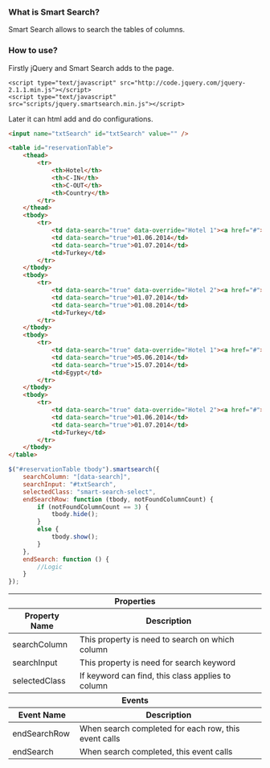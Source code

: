 <h3>What is Smart Search?</h3>

Smart Search allows to search the tables of columns.

<h3>How to use?</h3>

Firstly jQuery and Smart Search adds to the page.

```
<script type="text/javascript" src="http://code.jquery.com/jquery-2.1.1.min.js"></script>
<script type="text/javascript" src="scripts/jquery.smartsearch.min.js"></script>
```

Later it can html add and do configurations.

```html
<input name="txtSearch" id="txtSearch" value="" />

<table id="reservationTable">
    <thead>
        <tr>
            <th>Hotel</th>
            <th>C-IN</th>
            <th>C-OUT</th>
            <th>Country</th>
        </tr>
    </thead>
    <tbody>
        <tr>
            <td data-search="true" data-override="Hotel 1"><a href="#">Hotel 1</a></td>
            <td data-search="true">01.06.2014</td>
            <td data-search="true">01.07.2014</td>
            <td>Turkey</td>
        </tr>
    </tbody>
    <tbody>
        <tr>
            <td data-search="true" data-override="Hotel 2"><a href="#">Hotel 2</a></td>
            <td data-search="true">01.07.2014</td>
            <td data-search="true">01.08.2014</td>
            <td>Turkey</td>
        </tr>
    </tbody>
    <tbody>
        <tr>
            <td data-search="true" data-override="Hotel 1"><a href="#">Hotel 1</a></td>
            <td data-search="true">05.06.2014</td>
            <td data-search="true">15.07.2014</td>
            <td>Egypt</td>
        </tr>
    </tbody>
    <tbody>
        <tr>
            <td data-search="true" data-override="Hotel 2"><a href="#">Hotel 2</a></td>
            <td data-search="true">01.06.2014</td>
            <td data-search="true">01.07.2014</td>
            <td>Turkey</td>
        </tr>
    </tbody>
</table>
```

```javascript
$("#reservationTable tbody").smartsearch({
    searchColumn: "[data-search]",
    searchInput: "#txtSearch",
    selectedClass: "smart-search-select",
    endSearchRow: function (tbody, notFoundColumnCount) {
        if (notFoundColumnCount == 3) {
            tbody.hide();
        }
        else {
            tbody.show();
        }
    },
    endSearch: function () {
        //Logic
    }
});
```

<table>
   <thead>
    <tr>
      <th colspan="2">Properties</th>
    </tr>
  </thead>
  <thead>
    <tr>
      <th>Property Name</th>
      <th>Description</th>
    </tr>
  </thead>
  <tbody>
    <tr>
      <td>searchColumn</td>
      <td>This property is need to search on which column</td>
    </tr>
    <tr>
      <td>searchInput</td>
      <td>This property is need for search keyword</td>
    </tr>
    <tr>
      <td>selectedClass</td>
      <td>If keyword can find, this class applies to column</td>
    </tr>
  </tbody>
  <thead>
    <tr>
      <th colspan="2">Events</th>
    </tr>
  </thead>
  <thead>
    <tr>
      <th>Event Name</th>
      <th>Description</th>
    </tr>
  </thead>
  <tbody>
    <tr>
      <td>endSearchRow</td>
      <td>When search completed for each row, this event calls</td>
    </tr>
    <tr>
      <td>endSearch</td>
      <td>When search completed, this event calls</td>
    </tr>
  </tbody>
</table>
